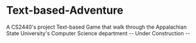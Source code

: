# Text-based-Adventure
A CS2440's project
Text-based Game that walk through the Appalachian State University's Computer Science department
-- Under Construction --
